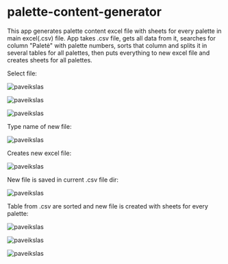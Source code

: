 # palette-content-generator
This app generates palette content excel file with sheets for every palette in main excel(.csv) file. App takes .csv file, gets all data from it,
searches for column "Paletė" with palette numbers, sorts that column and splits it in several tables for all palettes, then puts everything to new excel file and creates sheets for all palettes.

Select file:

![paveikslas](https://user-images.githubusercontent.com/51360361/228502401-297544f7-6ca3-4b29-805e-d5fb32ed1e4b.png)

![paveikslas](https://user-images.githubusercontent.com/51360361/228502671-b0012a27-29b4-496e-a48a-8d03aaa94612.png)

![paveikslas](https://user-images.githubusercontent.com/51360361/228498586-f8a1b787-6248-4e4d-836a-c14c9f93fbed.png)

Type name of new file:

![paveikslas](https://user-images.githubusercontent.com/51360361/228498703-f09b42d2-b73b-4812-8b01-129b6e260ee1.png)

Creates new excel file:

![paveikslas](https://user-images.githubusercontent.com/51360361/228498812-8c23257c-b8db-4144-905a-6bb5846f6ecd.png)

New file is saved in current .csv file dir:

![paveikslas](https://user-images.githubusercontent.com/51360361/228498896-e99d28af-429e-451c-b1f4-580fb53d43e3.png)

Table from .csv are sorted and new file is created with sheets for every palette:

![paveikslas](https://user-images.githubusercontent.com/51360361/228502998-2ea57364-f84e-47c4-8bcc-705151e6585b.png)

![paveikslas](https://user-images.githubusercontent.com/51360361/228502960-ea6b9512-3b5c-4943-bc0f-71916eb474b9.png)

![paveikslas](https://user-images.githubusercontent.com/51360361/228503053-1e62be0d-3e69-4650-8d8a-d89948dc4bfb.png)

